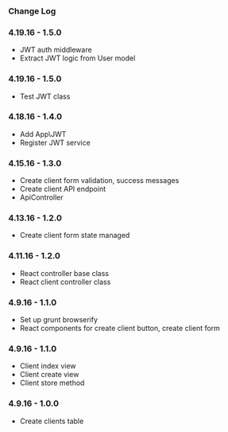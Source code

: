### Change Log

### 4.19.16 - 1.5.0
- JWT auth middleware
- Extract JWT logic from User model 

### 4.19.16 - 1.5.0
- Test JWT class

### 4.18.16 - 1.4.0
- Add App\JWT
- Register JWT service

### 4.15.16 - 1.3.0
- Create client form validation, success messages
- Create client API endpoint
- ApiController

### 4.13.16 - 1.2.0
- Create client form state managed

### 4.11.16 - 1.2.0
- React controller base class
- React client controller class

### 4.9.16 - 1.1.0
- Set up grunt browserify
- React components for create client button, create client form

### 4.9.16 - 1.1.0
- Client index view
- Client create view
- Client store method

### 4.9.16 - 1.0.0
- Create clients table